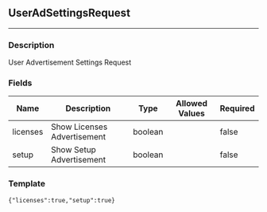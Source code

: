 ## UserAdSettingsRequest
---
### Description
User Advertisement Settings Request
### Fields
| Name | Description | Type | Allowed Values | Required |
| ---- | ----------- | ---- | -------------- | -------- |
| licenses | Show Licenses Advertisement | boolean |  | false |
| setup | Show Setup Advertisement | boolean |  | false |
### Template
```
{"licenses":true,"setup":true}
```

